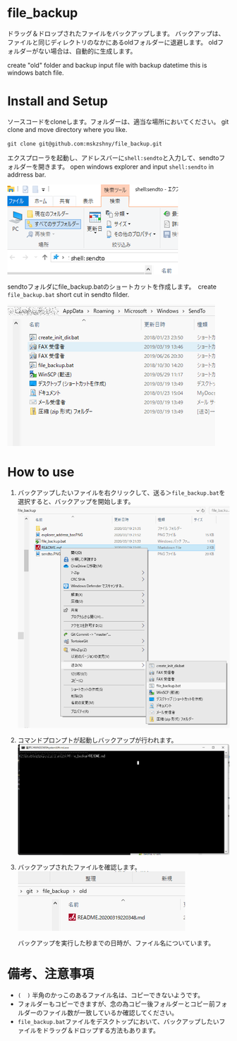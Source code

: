 # file_backup
ドラッグ＆ドロップされたファイルをバックアップします。
バックアップは、ファイルと同じディレクトリのなかにあるoldフォルダーに退避します。
oldフォルダーがない場合は、自動的に生成します。

create "old" folder and backup input file with backup datetime 
this is windows batch file.


# Install and Setup

ソースコードをcloneします。フォルダーは、適当な場所においてください。
git clone and move directory where you like.


`git clone git@github.com:mskzshny/file_backup.git`


エクスプローラを起動し、アドレスバーに`shell:sendto`と入力して、sendtoフォルダーを開きます。
open windows explorer and input `shell:sendto` in addrress bar.

![](./img/explorer_address_bar.PNG "")

sendtoフォルダにfile_backup.batのショートカットを作成します。　create `file_backup.bat` short cut in sendto filder.

![](./img/sendto.PNG "")

# How to use

1. バックアップしたいファイルを右クリックして、送る＞`file_backup.bat`を選択すると、バックアップを開始します。
    ![](./img/sendto_file_backup.PNG "")
1. コマンドプロンプトが起動しバックアップが行われます。
       ![](./img/cmd.PNG "")
2. バックアップされたファイルを確認します。
       ![](./img/old_folder.PNG "")
    
    バックアップを実行した秒までの日時が、ファイル名についています。

# 備考、注意事項

 - `(`　`)` 半角のかっこのあるファイル名は、コピーできないようです。
 - フォルダーもコピーできますが、念の為コピー後フォルダーとコピー前フォルダーのファイル数が一致しているか確認してください。
 - `file_backup.bat`ファイルをデスクトップにおいて、バックアップしたいファイルをドラッグ＆ドロップする方法もあります。